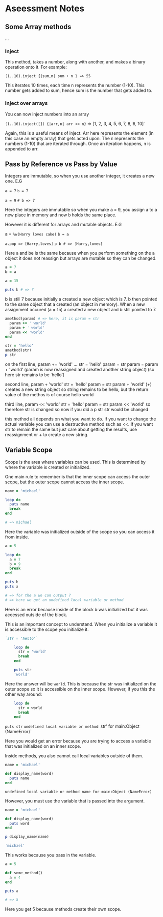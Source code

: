 # Aseessment Notes

## Some Array methods

...

### Inject

This method, takes a number, along with another, and makes a binary operation onto it. For example:

`(1..10).inject {|sum,n| sum + n } => 55`

This iterates 10 times, each time n represents the number (1-10).  This number gets added to sum, hence sum is the number that gets added to.

### Inject over arrays

You can now inject numbers into an array

`(1..10).inject([]) {|arr,n| arr << n}` =>  [1, 2, 3, 4, 5, 6, 7, 8, 9, 10]`

Again, this is a useful means of inject. Arr here represents the element (in this case an empty array) that gets acted upon. The n represents the numbers (1-10) that are iterated through. Once an iteration happens, n is appended to arr.

## Pass by Reference vs Pass by Value

Integers are immutable, so when you use another integer, it creates a new one. E.G

`a = 7`
`b = 7`

`a = 9`
`# b => 7`

Here the integers are immutable so when you make a = 9, you assign a to a new place in memory and now b holds the same place.

However it is different for arrays and mutable objects. E.G

a = `%w(Harry loves cake)`
`b = a`

`a.pop => [Harry,loves]`
`p b # => [Harry,loves]`

Here a and be is the same because when you perform something on the a object it does not reassign but arrays are mutable so they can be changed. 

```ruby
a = 7
b = a

a = 15

puts b # => 7
```

b is still 7 because initially a created a new object which is 7. b then pointed to the same object that a created (an object in memory). When a new assignment occured (a = 15) a created a new object and b still pointed to 7.

```ruby
amethod(param) # => here, it is param = str
  param += ' world' 
  param + ' world'
  param << 'world'
end

str = 'hello'
amethod(str)
p str
```

on the first line, param += 'world' ... 
str = 'hello'
param = str
param = param + 'world'
(param is now reassigned and created another string object)
(so here str remains to be 'hello')

second line, param + 'world'
str = 'hello'
param = str
param + 'world' (+) creates a new string object so string remains to be hello, but the return value of the methos is of course hello world

third line, param << 'world'
str = 'hello'
param = str
param << 'world' so therefore str is changed so now if you did a p str str would be changed

this method all depends on what you want to do. If you want to change the actual variable you can use a destructive method such as <<. If you want str to remain the same but just care about getting the results, use reassignment or + to create a new string.









## Variable Scope

Scope is the area where variables can be used. This is determined by where the variable is created or initialized.

One main rule to remember is that the inner scope can access the outer scope, but the outer scope cannot access the inner scope.

```ruby
name = 'michael'

loop do
  puts name
  break
end

# => michael

```

Here the variable was initialized outside of the scope so you can access it from inside.

```ruby
a = 5

loop do
  a = 7
  b = 9
  break
end

puts b
puts a

# => for the a we can output 7
# => here we get an undefined local variable or method

```

Here is an error because inside of the block b was initialized but it was accessed outside of the block.



This is an important concept to understand. When you initialize a variable it is accessible to the scope you initialize it.

```ruby
`str = 'hello'`

    loop do
      str = 'world'
      break
    end

    puts str
    'world'
```

Here the answer will be `world`. This is because the str was initialized on the outer scope so it is accessible on the inner scope. However, if you this the other way around:

```ruby
    loop do
      str = world
      break
    end
```

`puts str`
`undefined local variable or method `str' for main:Object (NameError)`

Here you would get an error because you are trying to access a variable that was initialized on an inner scope.

Inside methods, you also cannot call local variables outside of them.

```ruby
name = 'michael'

def display_name(word)
  puts name
end
```

    undefined local variable or method name for main:Object (NameError)

However, you must use the variable that is passed into the argument.


```ruby
name = 'michael'

def display_name(word)
  puts word
end

p display_name(name)

'michael'
```


This works because you pass in the variable.

```ruby
a = 5

def some_method()
  a = 4
end

puts a

# => 5

```

Here you get 5 because methods create their own scope.










